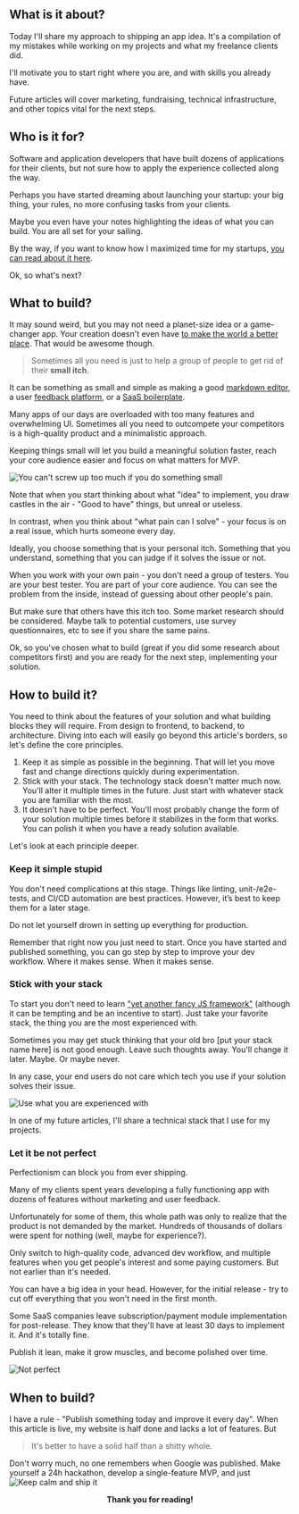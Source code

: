 ## What is it about?
Today I'll share my approach to shipping an app idea. It's a compilation of my mistakes while working on my projects and what my freelance clients did.

I'll motivate you to start right where you are, and with skills you already have.

Future articles will cover marketing, fundraising, technical infrastructure, and other topics vital for the next steps.


## Who is it for?
Software and application developers that have built dozens of applications for their clients, but not sure how to apply the experience collected along the way.

Perhaps you have started dreaming about launching your startup: your big thing, your rules, no more confusing tasks from your clients.

Maybe you even have your notes highlighting the  ideas of what you can build. You are all set for your sailing.  

By the way, if you want to know how I maximized time for my startups, <a href="from-office-job-to-freelance-to-my-startups" target="_blank">you can read about it here</a>. 

Ok, so what's next?


## What to build?
It may sound weird, but you may not need a planet-size idea or a game-changer app. Your creation doesn't even have <a href="https://youtu.be/B8C5sjjhsso" target="_blank">to make the world a better place</a>. That would be awesome though.

> Sometimes all you need is just to help a group of people to get rid of their **small itch**.


It can be something as small and simple as making a good <a href="https://inkdrop.app/" target="_blank">markdown editor</a>, a user <a href="https://www.upvoty.com/" target="_blank">feedback platform</a>, or a <a href="https://www.saaspegasus.com/" target="_blank">SaaS boilerplate</a>.

Many apps of our days are overloaded with too many features and overwhelming UI. Sometimes all you need to outcompete your competitors is a high-quality product and a minimalistic approach.

Keeping things small will let you build a meaningful solution faster, reach your core audience easier and focus on what matters for MVP.

![You can't screw up too much if you do something small](/img/blog/ship-it-today/keep-it-small.webp)

Note that when you start thinking about what "idea" to implement, you draw castles in the air - "Good to have" things, but unreal or useless.

In contrast, when you think about "what pain can I solve" - your focus is on a real issue, which hurts someone every day.


Ideally, you choose something that is your personal itch. Something that you understand, something that you can judge if it solves the issue or not.

When you work with your own pain - you don't need a group of testers. You are your best tester. You are part of your core audience. You can see the problem from the inside, instead of guessing about other people's pain.


But make sure that others have this itch too. Some market research should be considered. Maybe talk to potential customers, use survey questionnaires, etc to see if you share the same pains.


Ok, so you've chosen what to build (great if you did some research about competitors first) and you are ready for the next step, implementing your solution.


## How to build it?
You need to think about the features of your solution and what building blocks they will require. From design to frontend, to backend, to architecture. Diving into each will easily go beyond this article's borders, so let's define the core principles.

1. Keep it as simple as possible in the beginning. That will let you move fast and change directions quickly during experimentation.
2. Stick with your stack. The technology stack doesn't matter much now. You'll alter it multiple times in the future. Just start with whatever stack you are familiar with the most.
3. It doesn’t have to be perfect. You'll most probably change the form of your solution multiple times before it stabilizes in the form that works.  You can polish it when you have a ready solution available.

Let's look at each principle deeper.

### Keep it simple stupid
You don't need complications at this stage. Things like linting, unit-/e2e- tests, and CI/CD automation are best practices. However, it’s best to keep them for a later stage.

Do not let yourself drown in setting up everything for production.

Remember that right now you just need to start. Once you have started and published something, you can go step by step to improve your dev workflow. Where it makes sense. When it makes sense.

### Stick with your stack
To start you don't need to learn <a href="http://vanilla-js.com/" target="_blank">"yet another fancy JS framework"</a> (although it can be tempting and be an incentive to start). Just take your favorite stack, the thing you are the most experienced with.

Sometimes you may get stuck thinking that your old bro [put your stack name here] is not good enough. Leave such thoughts away. You'll change it later. Maybe. Or maybe never.

In any case, your end users do not care which tech you use if your solution solves their issue.

![Use what you are experienced with](/img/blog/ship-it-today/use-what-you-are-experienced-with.webp)

In one of my future articles, I'll share a technical stack that I use for my projects.

### Let it be not perfect
Perfectionism can block you from ever shipping.

Many of my clients spent years developing a fully functioning app with dozens of features without marketing and user feedback.

Unfortunately for some of them, this whole path was only to realize that the product is not demanded by the market. Hundreds of thousands of dollars were spent for nothing (well, maybe for experience?).

Only switch to high-quality code, advanced dev workflow, and multiple features when you get people's interest and some paying customers. But not earlier than it's needed.

You can have a big idea in your head. However, for the initial release - try to cut off everything that you won't need in the first month.

Some SaaS companies leave subscription/payment module implementation for post-release. They know that they'll have at least 30 days to implement it. And it's totally fine.

Publish it lean, make it grow muscles, and become polished over time.

![Not perfect](/img/blog/ship-it-today/not-perfect.webp)


## When to build?
I have a rule - "Publish something today and improve it every day". When this article is live, my website is half done and lacks a lot of features. But

> It's better to have a solid half than a shitty whole.


Don't worry much, no one remembers when Google was published. Make yourself a 24h hackathon, develop a single-feature MVP, and just
![Keep calm and ship it](/img/blog/ship-it-today/keep-calm-and-ship-it.webp)

<p style="text-align: center;"><strong>Thank you for reading!</strong></p>
